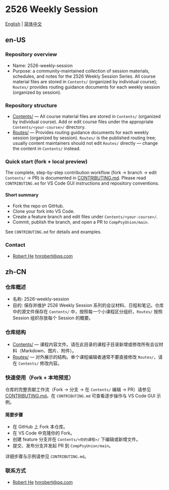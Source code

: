 # 2526 Weekly Session

[English](#en-us) | [简体中文](#zh-cn)

## en-US

### Repository overview

- Name: 2526-weekly-session
- Purpose: a community-maintained collection of session materials, schedules, and notes for the 2526 Weekly Session Series. All course material files are stored in `Contents/` (organized by individual course); `Routes/` provides routing guidance documents for each weekly session (organized by session).

### Repository structure

- [Contents/](./Contents/) — All course material files are stored in `Contents/` (organized by individual course). Add or edit course files under the appropriate `Contents/<your-course>/` directory.
- [Routes/](./Routes/) — Provides routing guidance documents for each weekly session (organized by session). `Routes/` is the published routing tree; usually content maintainers should not edit `Routes/` directly — change the content in `Contents/` instead.

### Quick start (fork + local preview)

The complete, step-by-step contribution workflow (fork → branch → edit `Contents/` → PR) is documented in [CONTRIBUTING.md](./CONTRIBUTING.md). Please read `CONTRIBUTING.md` for VS Code GUI instructions and repository conventions.

#### Short summary

- Fork the repo on GitHub.
- Clone your fork into VS Code.
- Create a feature branch and edit files under `Contents/<your-course>/`.
- Commit, publish the branch, and open a PR to `CompPsyUnion/main`.

See `CONTRIBUTING.md` for details and examples.

### Contact

- [Robert He](https://github.com/hnrobert) [hnrobert@qq.com](mailto:hnrobert@qq.com)

## zh-CN

### 仓库概述

- 名称: 2526-weekly-session
- 目的: 保存并维护 2526 Weekly Session 系列的会议材料、日程和笔记。仓库中的源文件保存在 `Contents/` 中，按照每一个小课程区分组织，`Routes/` 按照 Session 组织存放每个 Session 的概要。

### 仓库结构

- [Contents/](./Contents/) — 课程内容文件。请在此目录的课程子目录新增或修改所有会议材料（Markdown、图片、附件）。
- [Routes/](./Routes/) — 对外展示的结构。单个课程编辑者通常不要直接修改 `Routes/`，请在 `Contents/` 修改内容。

### 快速使用（Fork + 本地预览）

仓库的完整贡献工作流（Fork → 分支 → 在 `Contents/` 编辑 → PR）请参见 [CONTRIBUTING.md](./CONTRIBUTING.md)。在 `CONTRIBUTING.md` 可查看逐步操作与 VS Code GUI 示例。

#### 简要步骤

- 在 GitHub 上 Fork 本仓库。
- 在 VS Code 中克隆你的 Fork。
- 创建 feature 分支并在 `Contents/<你的课程>/` 下编辑或新增文件。
- 提交、发布分支并发起 PR 到 `CompPsyUnion/main`。

详细步骤与示例请参见 `CONTRIBUTING.md`。

### 联系方式

- [Robert He](https://github.com/hnrobert) [hnrobert@qq.com](mailto:hnrobert@qq.com)
